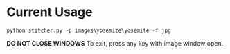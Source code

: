 # Current Usage

```
python stitcher.py -p images\yosemite\yosemite -f jpg
```
**DO NOT CLOSE WINDOWS**
To exit, press any key with image window open.
